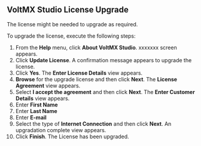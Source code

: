﻿

VoltMX Studio License Upgrade
---------------------------

The license might be needed to upgrade as required.

To upgrade the license, execute the following steps:

1.  From the **Help** menu, click **About VoltMX Studio**. xxxxxxx screen appears.
2.  Click **Update License**. A confirmation message appears to upgrade the license.
3.  Click **Yes**. The **Enter License Details** view appears.
4.  **Browse** for the upgrade license and then click **Next**. The **License Agreement** view appears.
5.  Select **I accept the agreement** and then click **Next**. The **Enter Customer Details** view appears.
6.  Enter **First Name**
7.  Enter **Last Name**
8.  Enter **E-mail**
9.  Select the type of **Internet Connection** and then click **Next**. An upgradation complete view appears.
10.  Click **Finish**. The License has been upgraded.
